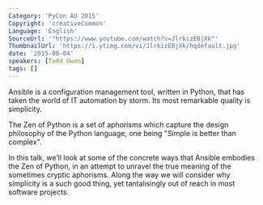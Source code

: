 ```yaml
---
Category: 'PyCon AU 2015'
Copyright: 'creativeCommon'
Language: 'English'
SourceUrl: '"https://www.youtube.com/watch?v=JlrkizEBjXk"'
ThumbnailUrl: 'https://i.ytimg.com/vi/JlrkizEBjXk/hqdefault.jpg'
date: '2015-08-04'
speakers: [Todd Owen]
tags: []
---
```

Ansible is a configuration management tool, written in Python, that has taken the world of IT automation by storm. Its most remarkable quality is simplicity.

The Zen of Python is a set of aphorisms which capture the design philosophy of the Python language, one being "Simple is better than complex".

In this talk, we’ll look at some of the concrete ways that Ansible embodies the Zen of Python, in an attempt to unravel the true meaning of the sometimes cryptic aphorisms. Along the way we will consider why simplicity is a such good thing, yet tantalisingly out of reach in most software projects.

